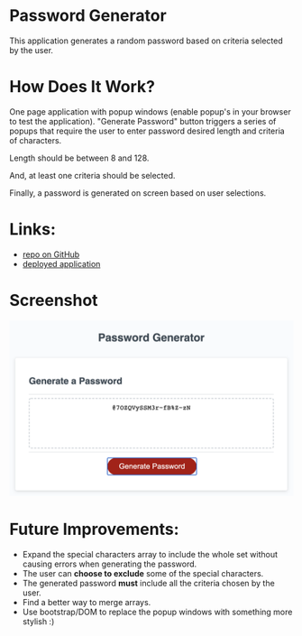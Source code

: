 # Password Generator
This application generates a random password based on criteria selected by the user. 

# How Does It Work?
One page application with popup windows (enable popup's in your browser to test the application).
"Generate Password" button triggers a series of popups that require the user to enter password desired length and criteria of characters. 

Length should be between 8 and 128.

And, at least one criteria should be selected.

Finally, a password is generated on screen based on user selections.

# Links:

* [repo on GitHub](https://github.com/samergain/password-generator)
* [deployed application](https://samergain.github.io/password-generator/)

# Screenshot 
![screenshot](passwordG.png)

# Future Improvements:
* Expand the special characters array to include the whole set without causing errors when generating the password.
* The user can **choose to exclude** some of the special characters. 
* The generated password **must** include all the criteria chosen by the user.
* Find a better way to merge arrays.
* Use bootstrap/DOM to replace the popup windows with something more stylish :)
